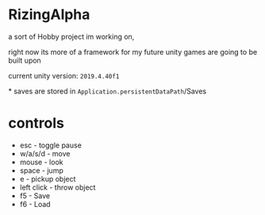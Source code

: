 # RizingAlpha

a sort of Hobby project im working on,

right now its more of a framework for my future unity games are going to be built upon

current unity version: `2019.4.40f1`

\* saves are stored in `Application.persistentDataPath`/Saves

# controls
* esc - toggle pause
* w/a/s/d - move
* mouse - look
* space - jump
* e - pickup object
* left click - throw object
* f5 - Save
* f6 - Load